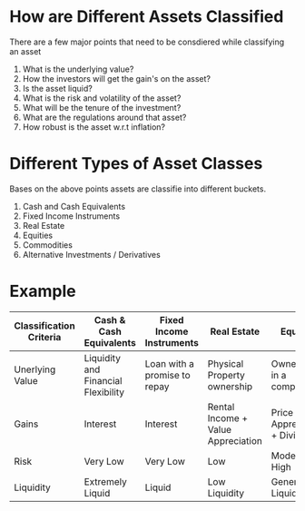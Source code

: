 # How are Different Assets Classified

There are a few major points that need to be consdiered while classifying an asset
1. What is the underlying value?
2. How the investors will get the gain's on the asset?
3. Is the asset liquid?
4. What is the risk and volatility of the asset?
5. What will be the tenure of the investment?
6. What are the regulations around that asset?
7. How robust is the asset w.r.t inflation?


# Different Types of Asset Classes

Bases on the above points assets are classifie into different buckets.
1. Cash and Cash Equivalents
2. Fixed Income Instruments
3. Real Estate
4. Equities
5. Commodities
6. Alternative Investments / Derivatives

# Example 

|Classification Criteria | Cash & Cash Equivalents | Fixed Income Instruments| Real Estate | Equities | Commodities | Alternative Investments|
|-------|-------|-------|-------|-------|-------|-------|
|Unerlying Value|Liquidity and Financial Flexibility|Loan with a promise to repay|Physical Property ownership|Ownership in a company|Physical goods| Ownership of diverse assets|
|Gains|Interest| Interest| Rental Income + Value Appreciation|Price Appreciation + Dividends|Price Movements|Asset Appreciation|
|Risk|Very Low|Very Low| Low| Moderate to High|High|Very high|
|Liquidity|Extremely Liquid|Liquid|Low Liquidity|Generally Liquid| Generally Liquid|Low Liquidity|